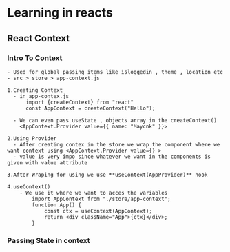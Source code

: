 # Learning in reacts

## React Context

### Intro To Context

    - Used for global passing items like isloggedin , theme , location etc
    - src > store > app-context.js

    1.Creating Context
      - in app-contex.js
          import {createContext} from "react"
          const AppContext = createContext("Hello");

      - We can even pass useState , objects array in the createContext()
        <AppContext.Provider value={{ name: "Maycnk" }}>

    2.Using Provider
      - After creating contex in the store we wrap the component where we want context using <AppContext.Provider value={} >
      - value is very impo since whatever we want in the components is given with value attribute

    3.After Wraping for using we use **useContext(AppProvider)** hook

    4.useContext()
        - We use it where we want to acces the variables
            import AppContext from "./store/app-context";
            function App() {
                const ctx = useContext(AppContext);
                return <div className="App">{ctx}</div>;
            }

### Passing State in context

